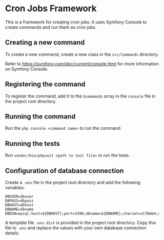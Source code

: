 # Cron Jobs Framework

This is a framework for creating cron jobs. It uses Symfony Console to create commands and run them as cron jobs.

## Creating a new command

To create a new command, create a new class in the `src/Commands` directory.

Refer to https://symfony.com/doc/current/console.html for more information on Symfony Console.

## Registering the command

To register the command, add it to the `$commands` array in the `console` file in the project root directory.

## Running the command

Run the `php console <command name>` to run the command.

## Running the tests

Run `vendor/bin/phpunit <path to test file>` to run the tests.

## Configuration of database connection

Create a `.env` file in the project root directory and add the following variables:

```
DBUSER=dbuser
DBPASS=dbpass
DBHOST=dbhost
DBNAME=dbname
DBDSN=mysql:host=${DBHOST};port=3306;dbname=${DBNAME};charset=utf8mb4;collation=utf8mb4_unicode_ci
```

A template file `.env.dist` is provided in the project root directory. Copy this file to `.env` and replace the values with your own database connection details.
